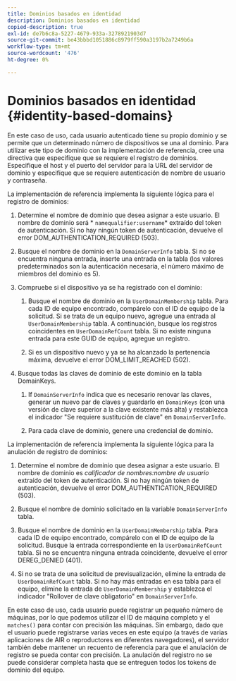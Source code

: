 ```yaml
---
title: Dominios basados en identidad
description: Dominios basados en identidad
copied-description: true
exl-id: de7b6c8a-5227-4679-933a-3278921903d7
source-git-commit: be43bbbd1051886c8979ff590a3197b2a7249b6a
workflow-type: tm+mt
source-wordcount: '476'
ht-degree: 0%

---
```


# Dominios basados en identidad {#identity-based-domains}

En este caso de uso, cada usuario autenticado tiene su propio dominio y se permite que un determinado número de dispositivos se una al dominio. Para utilizar este tipo de dominio con la implementación de referencia, cree una directiva que especifique que se requiere el registro de dominios. Especifique el host y el puerto del servidor para la URL del servidor de dominio y especifique que se requiere autenticación de nombre de usuario y contraseña.

La implementación de referencia implementa la siguiente lógica para el registro de dominios:

1. Determine el nombre de dominio que desea asignar a este usuario. El nombre de dominio será * `namequalifier:username`* extraído del token de autenticación. Si no hay ningún token de autenticación, devuelve el error DOM_AUTHENTICATION_REQUIRED (503).
1. Busque el nombre de dominio en la `DomainServerInfo` tabla. Si no se encuentra ninguna entrada, inserte una entrada en la tabla (los valores predeterminados son la autenticación necesaria, el número máximo de miembros del dominio es 5).
1. Compruebe si el dispositivo ya se ha registrado con el dominio:

   1. Busque el nombre de dominio en la `UserDomainMembership` tabla. Para cada ID de equipo encontrado, compárelo con el ID de equipo de la solicitud. Si se trata de un equipo nuevo, agregue una entrada al `UserDomainMembership` tabla. A continuación, busque los registros coincidentes en `UserDomainRefCount` tabla. Si no existe ninguna entrada para este GUID de equipo, agregue un registro.

   1. Si es un dispositivo nuevo y ya se ha alcanzado la pertenencia máxima, devuelve el error DOM_LIMIT_REACHED (502).

1. Busque todas las claves de dominio de este dominio en la tabla DomainKeys.

   1. If `DomainServerInfo` indica que es necesario renovar las claves, generar un nuevo par de claves y guardarlo en `DomainKeys` (con una versión de clave superior a la clave existente más alta) y restablezca el indicador &quot;Se requiere sustitución de clave&quot; en `DomainServerInfo`.

   1. Para cada clave de dominio, genere una credencial de dominio.

La implementación de referencia implementa la siguiente lógica para la anulación de registro de dominios:

1. Determine el nombre de dominio que desea asignar a este usuario. El nombre de dominio es *calificador de nombres:nombre de usuario* extraído del token de autenticación. Si no hay ningún token de autenticación, devuelve el error DOM_AUTHENTICATION_REQUIRED (503).
1. Busque el nombre de dominio solicitado en la variable `DomainServerInfo` tabla.
1. Busque el nombre de dominio en la `UserDomainMembership` tabla. Para cada ID de equipo encontrado, compárelo con el ID de equipo de la solicitud. Busque la entrada correspondiente en la `UserDomainRefCount` tabla. Si no se encuentra ninguna entrada coincidente, devuelve el error DEREG_DENIED (401).

1. Si no se trata de una solicitud de previsualización, elimine la entrada de `UserDomainRefCount` tabla. Si no hay más entradas en esa tabla para el equipo, elimine la entrada de `UserDomainMembership` y establezca el indicador &quot;Rollover de clave obligatorio&quot; en `DomainServerInfo`.

En este caso de uso, cada usuario puede registrar un pequeño número de máquinas, por lo que podemos utilizar el ID de máquina completo y el `matches()` para contar con precisión las máquinas. Sin embargo, dado que el usuario puede registrarse varias veces en este equipo (a través de varias aplicaciones de AIR o reproductores en diferentes navegadores), el servidor también debe mantener un recuento de referencia para que el anulación de registro se pueda contar con precisión. La anulación del registro no se puede considerar completa hasta que se entreguen todos los tokens de dominio del equipo.
